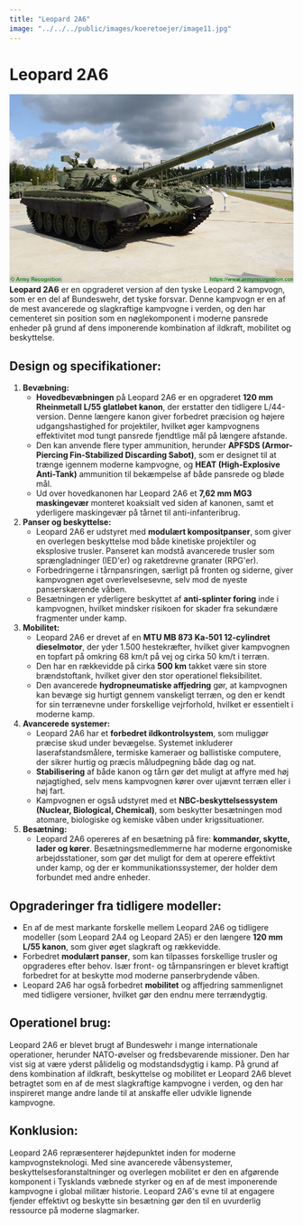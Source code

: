 ```yaml
---
title: "Leopard 2A6"
image: "../../../public/images/koeretoejer/image11.jpg"
---
```

# Leopard 2A6

![Et billede, der indeholder transport, udendørs, militærkøretøj, tankAutomatisk genereret beskrivelse](../../../public/images/koeretoejer/image11.jpg)
**Leopard 2A6** er en opgraderet version af den tyske Leopard 2 kampvogn, som er en del af Bundeswehr, det tyske forsvar. Denne kampvogn er en af de mest avancerede og slagkraftige kampvogne i verden, og den har cementeret sin position som en nøglekomponent i moderne pansrede enheder på grund af dens imponerende kombination af ildkraft, mobilitet og beskyttelse.

## Design og specifikationer:

1. **Bevæbning:**  
   * **Hovedbevæbningen** på Leopard 2A6 er en opgraderet **120 mm Rheinmetall L/55 glatløbet kanon**, der erstatter den tidligere L/44-version. Denne længere kanon giver forbedret præcision og højere udgangshastighed for projektiler, hvilket øger kampvognens effektivitet mod tungt pansrede fjendtlige mål på længere afstande.  
   * Den kan anvende flere typer ammunition, herunder **APFSDS (Armor-Piercing Fin-Stabilized Discarding Sabot)**, som er designet til at trænge igennem moderne kampvogne, og **HEAT (High-Explosive Anti-Tank)** ammunition til bekæmpelse af både pansrede og bløde mål.  
   * Ud over hovedkanonen har Leopard 2A6 et **7,62 mm MG3 maskingevær** monteret koaksialt ved siden af kanonen, samt et yderligere maskingevær på tårnet til anti-infanteribrug.  
2. **Panser og beskyttelse:**  
   * Leopard 2A6 er udstyret med **modulært kompositpanser**, som giver en overlegen beskyttelse mod både kinetiske projektiler og eksplosive trusler. Panseret kan modstå avancerede trusler som sprængladninger (IED'er) og raketdrevne granater (RPG'er).  
   * Forbedringerne i tårnpansringen, særligt på fronten og siderne, giver kampvognen øget overlevelsesevne, selv mod de nyeste panserskærende våben.  
   * Besætningen er yderligere beskyttet af **anti-splinter foring** inde i kampvognen, hvilket mindsker risikoen for skader fra sekundære fragmenter under kamp.  
3. **Mobilitet:**  
   * Leopard 2A6 er drevet af en **MTU MB 873 Ka-501 12-cylindret dieselmotor**, der yder 1.500 hestekræfter, hvilket giver kampvognen en topfart på omkring 68 km/t på vej og cirka 50 km/t i terræn.  
   * Den har en rækkevidde på cirka **500 km** takket være sin store brændstoftank, hvilket giver den stor operationel fleksibilitet.  
   * Den avancerede **hydropneumatiske affjedring** gør, at kampvognen kan bevæge sig hurtigt gennem vanskeligt terræn, og den er kendt for sin terrænevne under forskellige vejrforhold, hvilket er essentielt i moderne kamp.  
4. **Avancerede systemer:**  
   * Leopard 2A6 har et **forbedret ildkontrolsystem**, som muliggør præcise skud under bevægelse. Systemet inkluderer laserafstandsmålere, termiske kameraer og ballistiske computere, der sikrer hurtig og præcis måludpegning både dag og nat.  
   * **Stabilisering** af både kanon og tårn gør det muligt at affyre med høj nøjagtighed, selv mens kampvognen kører over ujævnt terræn eller i høj fart.  
   * Kampvognen er også udstyret med et **NBC-beskyttelsessystem (Nuclear, Biological, Chemical)**, som beskytter besætningen mod atomare, biologiske og kemiske våben under krigssituationer.  
5. **Besætning:**  
   * Leopard 2A6 opereres af en besætning på fire: **kommandør, skytte, lader og kører**. Besætningsmedlemmerne har moderne ergonomiske arbejdsstationer, som gør det muligt for dem at operere effektivt under kamp, og der er kommunikationssystemer, der holder dem forbundet med andre enheder.

## Opgraderinger fra tidligere modeller:

* En af de mest markante forskelle mellem Leopard 2A6 og tidligere modeller (som Leopard 2A4 og Leopard 2A5) er den længere **120 mm L/55 kanon**, som giver øget slagkraft og rækkevidde.  
* Forbedret **modulært panser**, som kan tilpasses forskellige trusler og opgraderes efter behov. Især front- og tårnpansringen er blevet kraftigt forbedret for at beskytte mod moderne panserbrydende våben.  
* Leopard 2A6 har også forbedret **mobilitet** og affjedring sammenlignet med tidligere versioner, hvilket gør den endnu mere terrændygtig.

## Operationel brug:

Leopard 2A6 er blevet brugt af Bundeswehr i mange internationale operationer, herunder NATO-øvelser og fredsbevarende missioner. Den har vist sig at være yderst pålidelig og modstandsdygtig i kamp. På grund af dens kombination af ildkraft, beskyttelse og mobilitet er Leopard 2A6 blevet betragtet som en af de mest slagkraftige kampvogne i verden, og den har inspireret mange andre lande til at anskaffe eller udvikle lignende kampvogne.

## Konklusion:

Leopard 2A6 repræsenterer højdepunktet inden for moderne kampvognsteknologi. Med sine avancerede våbensystemer, beskyttelsesforanstaltninger og overlegen mobilitet er den en afgørende komponent i Tysklands væbnede styrker og en af de mest imponerende kampvogne i global militær historie. Leopard 2A6's evne til at engagere fjender effektivt og beskytte sin besætning gør den til en uvurderlig ressource på moderne slagmarker.